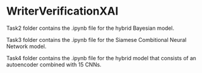 # WriterVerificationXAI

Task2 folder contains the .ipynb file for the hybrid Bayesian model.

Task3 folder contains the .ipynb file for the Siamese Combitional Neural Network model.

Task4 folder contains the .ipynb file for the hybrid model that consists of an autoencoder combined with 15 CNNs. 
